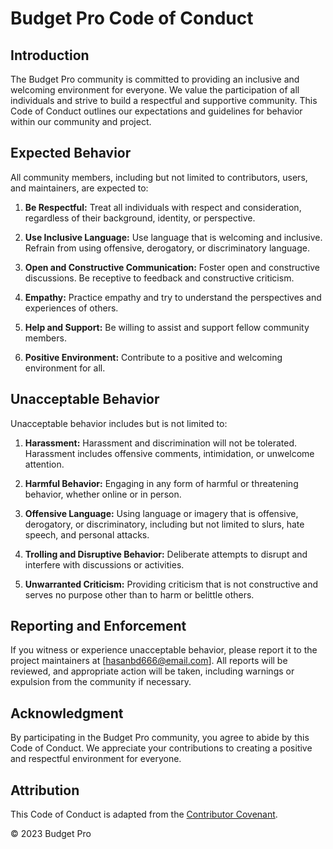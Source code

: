# Budget Pro Code of Conduct

## Introduction

The Budget Pro community is committed to providing an inclusive and welcoming environment for everyone. We value the participation of all individuals and strive to build a respectful and supportive community. This Code of Conduct outlines our expectations and guidelines for behavior within our community and project.

## Expected Behavior

All community members, including but not limited to contributors, users, and maintainers, are expected to:

1. **Be Respectful:** Treat all individuals with respect and consideration, regardless of their background, identity, or perspective.

2. **Use Inclusive Language:** Use language that is welcoming and inclusive. Refrain from using offensive, derogatory, or discriminatory language.

3. **Open and Constructive Communication:** Foster open and constructive discussions. Be receptive to feedback and constructive criticism.

4. **Empathy:** Practice empathy and try to understand the perspectives and experiences of others.

5. **Help and Support:** Be willing to assist and support fellow community members.

6. **Positive Environment:** Contribute to a positive and welcoming environment for all.

## Unacceptable Behavior

Unacceptable behavior includes but is not limited to:

1. **Harassment:** Harassment and discrimination will not be tolerated. Harassment includes offensive comments, intimidation, or unwelcome attention.

2. **Harmful Behavior:** Engaging in any form of harmful or threatening behavior, whether online or in person.

3. **Offensive Language:** Using language or imagery that is offensive, derogatory, or discriminatory, including but not limited to slurs, hate speech, and personal attacks.

4. **Trolling and Disruptive Behavior:** Deliberate attempts to disrupt and interfere with discussions or activities.

5. **Unwarranted Criticism:** Providing criticism that is not constructive and serves no purpose other than to harm or belittle others.

## Reporting and Enforcement

If you witness or experience unacceptable behavior, please report it to the project maintainers at [hasanbd666@email.com]. All reports will be reviewed, and appropriate action will be taken, including warnings or expulsion from the community if necessary.

## Acknowledgment

By participating in the Budget Pro community, you agree to abide by this Code of Conduct. We appreciate your contributions to creating a positive and respectful environment for everyone.

## Attribution

This Code of Conduct is adapted from the [Contributor Covenant](https://www.contributor-covenant.org/version/2/0/code_of_conduct/).

© 2023 Budget Pro
